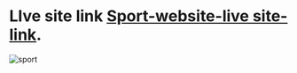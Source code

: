 

# LIve site link  [Sport-website-live site-link](https://sports-world-test.netlify.app/).


![sport](https://user-images.githubusercontent.com/79104097/135752661-5f5252e6-b6e1-4493-a78c-15fbb76b6776.png)
